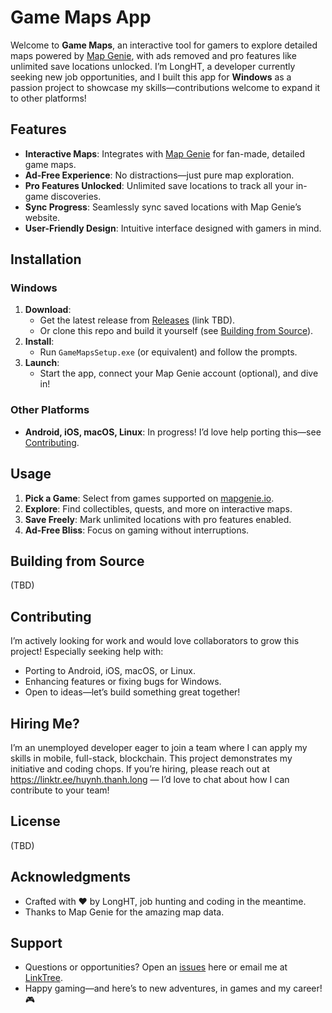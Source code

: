 # Game Maps App

Welcome to **Game Maps**, an interactive tool for gamers to explore detailed maps powered by [Map Genie](https://mapgenie.io), with ads removed and pro features like unlimited save locations unlocked. I’m LongHT, a developer currently seeking new job opportunities, and I built this app for **Windows** as a passion project to showcase my skills—contributions welcome to expand it to other platforms!

## Features

- **Interactive Maps**: Integrates with [Map Genie](https://mapgenie.io) for fan-made, detailed game maps.
- **Ad-Free Experience**: No distractions—just pure map exploration.
- **Pro Features Unlocked**: Unlimited save locations to track all your in-game discoveries.
- **Sync Progress**: Seamlessly sync saved locations with Map Genie’s website.
- **User-Friendly Design**: Intuitive interface designed with gamers in mind.

## Installation

### Windows
1. **Download**:
   - Get the latest release from [Releases](#) (link TBD).
   - Or clone this repo and build it yourself (see [Building from Source](#building-from-source)).
2. **Install**:
   - Run `GameMapsSetup.exe` (or equivalent) and follow the prompts.
3. **Launch**:
   - Start the app, connect your Map Genie account (optional), and dive in!

### Other Platforms
- **Android, iOS, macOS, Linux**: In progress! I’d love help porting this—see [Contributing](#contributing).

## Usage

1. **Pick a Game**: Select from games supported on [mapgenie.io](https://mapgenie.io).
2. **Explore**: Find collectibles, quests, and more on interactive maps.
3. **Save Freely**: Mark unlimited locations with pro features enabled.
4. **Ad-Free Bliss**: Focus on gaming without interruptions.

## Building from Source
(TBD)

## Contributing
I’m actively looking for work and would love collaborators to grow this project! Especially seeking help with:
- Porting to Android, iOS, macOS, or Linux.
- Enhancing features or fixing bugs for Windows.
- Open to ideas—let’s build something great together!

## Hiring Me?
I’m an unemployed developer eager to join a team where I can apply my skills in mobile, full-stack, blockchain. This project demonstrates my initiative and coding chops. If you’re hiring, please reach out at https://linktr.ee/huynh.thanh.long — I’d love to chat about how I can contribute to your team!

## License
(TBD)

## Acknowledgments
- Crafted with ❤️ by LongHT, job hunting and coding in the meantime.
- Thanks to Map Genie for the amazing map data.

## Support
- Questions or opportunities? Open an [issues](https://github.com/longht021189/game-maps/issues) here or email me at [LinkTree](https://linktr.ee/huynh.thanh.long).
- Happy gaming—and here’s to new adventures, in games and my career! 🎮